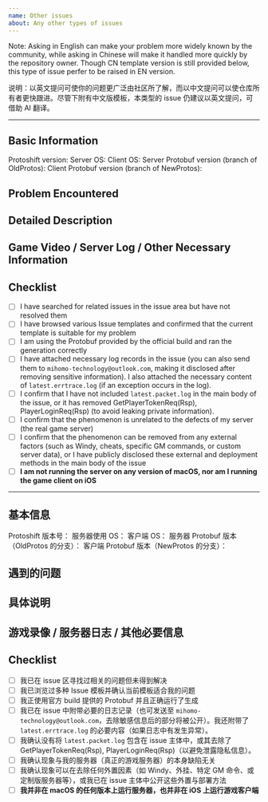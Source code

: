 ```yaml
---
name: Other issues
about: Any other types of issues
---
```


Note: Asking in English can make your problem more widely known by the community, while asking in Chinese will make it handled more quickly by the repository owner. Though CN template version is still provided below, this type of issue perfer to be raised in EN version.

说明：以英文提问可使你的问题更广泛由社区所了解，而以中文提问可以使仓库所有者更快跟进。尽管下附有中文版模板，本类型的 issue 仍建议以英文提问，可借助 AI 翻译。

------------------------------------

## Basic Information

Protoshift version:
Server OS:
Client OS:
Server Protobuf version (branch of OldProtos):
Client Protobuf version (branch of NewProtos):

## Problem Encountered

## Detailed Description

## Game Video / Server Log / Other Necessary Information

## Checklist

- [ ] I have searched for related issues in the issue area but have not resolved them
- [ ] I have browsed various Issue templates and confirmed that the current template is suitable for my problem
- [ ] I am using the Protobuf provided by the official build and ran the generation correctly
- [ ] I have attached necessary log records in the issue (you can also send them to `mihomo-technology@outlook.com`, making it disclosed after removing sensitive information). I also attached the necessary content of `latest.errtrace.log` (if an exception occurs in the log).
- [ ] I confirm that I have not included `latest.packet.log` in the main body of the issue, or it has removed GetPlayerTokenReq(Rsp), PlayerLoginReq(Rsp) (to avoid leaking private information).
- [ ] I confirm that the phenomenon is unrelated to the defects of my server (the real game server)
- [ ] I confirm that the phenomenon can be removed from any external factors (such as Windy, cheats, specific GM commands, or custom server data), or I have publicly disclosed these external and deployment methods in the main body of the issue
- [ ] **I am not running the server on any version of macOS, nor am I running the game client on iOS**

----------------------------


## 基本信息

Protoshift 版本号：
服务器使用 OS：
客户端 OS：
服务器 Protobuf 版本（OldProtos 的分支）：
客户端 Protobuf 版本（NewProtos 的分支）：

## 遇到的问题

## 具体说明

## 游戏录像 / 服务器日志 / 其他必要信息

## Checklist

- [ ] 我已在 issue 区寻找过相关的问题但未得到解决
- [ ] 我已浏览过多种 Issue 模板并确认当前模板适合我的问题
- [ ] 我正使用官方 build 提供的 Protobuf 并且正确运行了生成
- [ ] 我已在 issue 中附带必要的日志记录（也可发送至 `mihomo-technology@outlook.com`，去除敏感信息后的部分将被公开）。我还附带了 `latest.errtrace.log` 的必要内容（如果日志中有发生异常）。
- [ ] 我确认没有将 `latest.packet.log` 包含在 issue 主体中，或其去除了 GetPlayerTokenReq(Rsp), PlayerLoginReq(Rsp)（以避免泄露隐私信息）。
- [ ] 我确认现象与我的服务器（真正的游戏服务器）的本身缺陷无关
- [ ] 我确认现象可以在去除任何外置因素（如 Windy、外挂、特定 GM 命令、或定制版服务器等），或我已在 issue 主体中公开这些外置与部署方法
- [ ] **我并非在 macOS 的任何版本上运行服务器，也并非在 iOS 上运行游戏客户端**
